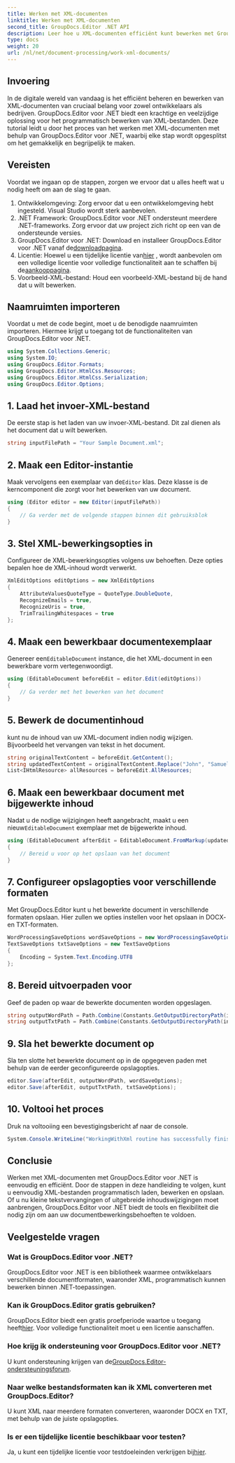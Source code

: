 ```yaml
---
title: Werken met XML-documenten
linktitle: Werken met XML-documenten
second_title: GroupDocs.Editor .NET API
description: Leer hoe u XML-documenten efficiënt kunt bewerken met GroupDocs.Editor voor .NET met onze stapsgewijze handleiding, waarin alle essentiële stappen en opties worden behandeld.
type: docs
weight: 20
url: /nl/net/document-processing/work-xml-documents/
---
```

## Invoering
In de digitale wereld van vandaag is het efficiënt beheren en bewerken van XML-documenten van cruciaal belang voor zowel ontwikkelaars als bedrijven. GroupDocs.Editor voor .NET biedt een krachtige en veelzijdige oplossing voor het programmatisch bewerken van XML-bestanden. Deze tutorial leidt u door het proces van het werken met XML-documenten met behulp van GroupDocs.Editor voor .NET, waarbij elke stap wordt opgesplitst om het gemakkelijk en begrijpelijk te maken.
## Vereisten
Voordat we ingaan op de stappen, zorgen we ervoor dat u alles heeft wat u nodig heeft om aan de slag te gaan.
1. Ontwikkelomgeving: Zorg ervoor dat u een ontwikkelomgeving hebt ingesteld. Visual Studio wordt sterk aanbevolen.
2. .NET Framework: GroupDocs.Editor voor .NET ondersteunt meerdere .NET-frameworks. Zorg ervoor dat uw project zich richt op een van de ondersteunde versies.
3.  GroupDocs.Editor voor .NET: Download en installeer GroupDocs.Editor voor .NET vanaf de[downloadpagina](https://releases.groupdocs.com/editor/net/).
4.  Licentie: Hoewel u een tijdelijke licentie van[hier](https://purchase.groupdocs.com/temporary-license/) , wordt aanbevolen om een volledige licentie voor volledige functionaliteit aan te schaffen bij de[aankooppagina](https://purchase.groupdocs.com/buy).
5. Voorbeeld-XML-bestand: Houd een voorbeeld-XML-bestand bij de hand dat u wilt bewerken.
## Naamruimten importeren
Voordat u met de code begint, moet u de benodigde naamruimten importeren. Hiermee krijgt u toegang tot de functionaliteiten van GroupDocs.Editor voor .NET.
```csharp
using System.Collections.Generic;
using System.IO;
using GroupDocs.Editor.Formats;
using GroupDocs.Editor.HtmlCss.Resources;
using GroupDocs.Editor.HtmlCss.Serialization;
using GroupDocs.Editor.Options;
```
## 1. Laad het invoer-XML-bestand
De eerste stap is het laden van uw invoer-XML-bestand. Dit zal dienen als het document dat u wilt bewerken.
```csharp
string inputFilePath = "Your Sample Document.xml";
```
## 2. Maak een Editor-instantie
 Maak vervolgens een exemplaar van de`Editor` klas. Deze klasse is de kerncomponent die zorgt voor het bewerken van uw document.
```csharp
using (Editor editor = new Editor(inputFilePath))
{
    // Ga verder met de volgende stappen binnen dit gebruiksblok
}
```
## 3. Stel XML-bewerkingsopties in
Configureer de XML-bewerkingsopties volgens uw behoeften. Deze opties bepalen hoe de XML-inhoud wordt verwerkt.
```csharp
XmlEditOptions editOptions = new XmlEditOptions
{
    AttributeValuesQuoteType = QuoteType.DoubleQuote,
    RecognizeEmails = true,
    RecognizeUris = true,
    TrimTrailingWhitespaces = true
};
```
## 4. Maak een bewerkbaar documentexemplaar
 Genereer een`EditableDocument` instance, die het XML-document in een bewerkbare vorm vertegenwoordigt.
```csharp
using (EditableDocument beforeEdit = editor.Edit(editOptions))
{
    // Ga verder met het bewerken van het document
}
```
## 5. Bewerk de documentinhoud
kunt nu de inhoud van uw XML-document indien nodig wijzigen. Bijvoorbeeld het vervangen van tekst in het document.
```csharp
string originalTextContent = beforeEdit.GetContent();
string updatedTextContent = originalTextContent.Replace("John", "Samuel");
List<IHtmlResource> allResources = beforeEdit.AllResources;
```
## 6. Maak een bewerkbaar document met bijgewerkte inhoud
 Nadat u de nodige wijzigingen heeft aangebracht, maakt u een nieuw`EditableDocument` exemplaar met de bijgewerkte inhoud.
```csharp
using (EditableDocument afterEdit = EditableDocument.FromMarkup(updatedTextContent, allResources))
{
    // Bereid u voor op het opslaan van het document
}
```
## 7. Configureer opslagopties voor verschillende formaten
Met GroupDocs.Editor kunt u het bewerkte document in verschillende formaten opslaan. Hier zullen we opties instellen voor het opslaan in DOCX- en TXT-formaten.
```csharp
WordProcessingSaveOptions wordSaveOptions = new WordProcessingSaveOptions(WordProcessingFormats.Docx);
TextSaveOptions txtSaveOptions = new TextSaveOptions
{
    Encoding = System.Text.Encoding.UTF8
};
```
## 8. Bereid uitvoerpaden voor
Geef de paden op waar de bewerkte documenten worden opgeslagen.
```csharp
string outputWordPath = Path.Combine(Constants.GetOutputDirectoryPath(inputFilePath), Path.GetFileNameWithoutExtension(inputFilePath) + ".docx");
string outputTxtPath = Path.Combine(Constants.GetOutputDirectoryPath(inputFilePath), Path.GetFileNameWithoutExtension(inputFilePath) + ".txt");
```
## 9. Sla het bewerkte document op
Sla ten slotte het bewerkte document op in de opgegeven paden met behulp van de eerder geconfigureerde opslagopties.
```csharp
editor.Save(afterEdit, outputWordPath, wordSaveOptions);
editor.Save(afterEdit, outputTxtPath, txtSaveOptions);
```
## 10. Voltooi het proces
Druk na voltooiing een bevestigingsbericht af naar de console.
```csharp
System.Console.WriteLine("WorkingWithXml routine has successfully finished");
```
## Conclusie
Werken met XML-documenten met GroupDocs.Editor voor .NET is eenvoudig en efficiënt. Door de stappen in deze handleiding te volgen, kunt u eenvoudig XML-bestanden programmatisch laden, bewerken en opslaan. Of u nu kleine tekstvervangingen of uitgebreide inhoudswijzigingen moet aanbrengen, GroupDocs.Editor voor .NET biedt de tools en flexibiliteit die nodig zijn om aan uw documentbewerkingsbehoeften te voldoen.
## Veelgestelde vragen
### Wat is GroupDocs.Editor voor .NET?
GroupDocs.Editor voor .NET is een bibliotheek waarmee ontwikkelaars verschillende documentformaten, waaronder XML, programmatisch kunnen bewerken binnen .NET-toepassingen.
### Kan ik GroupDocs.Editor gratis gebruiken?
 GroupDocs.Editor biedt een gratis proefperiode waartoe u toegang heeft[hier](https://releases.groupdocs.com/). Voor volledige functionaliteit moet u een licentie aanschaffen.
### Hoe krijg ik ondersteuning voor GroupDocs.Editor voor .NET?
 U kunt ondersteuning krijgen van de[GroupDocs.Editor-ondersteuningsforum](https://forum.groupdocs.com/c/editor/20).
### Naar welke bestandsformaten kan ik XML converteren met GroupDocs.Editor?
U kunt XML naar meerdere formaten converteren, waaronder DOCX en TXT, met behulp van de juiste opslagopties.
### Is er een tijdelijke licentie beschikbaar voor testen?
 Ja, u kunt een tijdelijke licentie voor testdoeleinden verkrijgen bij[hier](https://purchase.groupdocs.com/temporary-license/).